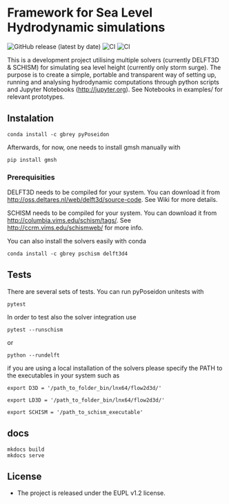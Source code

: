 Framework for Sea Level Hydrodynamic simulations
================================================

![GitHub release (latest by date)](https://img.shields.io/github/v/release/brey/pyPoseidon) ![CI](https://github.com/brey/pyPoseidon/actions/workflows/conda_and_nested_venv.yml/badge.svg) ![CI](https://github.com/brey/pyPoseidon/actions/workflows/conda.yml/badge.svg)

This is a development project utilising multiple solvers (currently DELFT3D & SCHISM) for simulating sea level height (currently only storm surge). The purpose is to create a simple, portable and transparent way of setting up, running and analysing hydrodynamic computations through python scripts and Jupyter Notebooks (http://jupyter.org). See Notebooks in examples/ for relevant prototypes.

## Instalation


`conda install -c gbrey pyPoseidon`

Afterwards, for now, one needs to install gmsh manually with

`pip install gmsh`

### Prerequisities

DELFT3D needs to be compiled for your system. You can download it from http://oss.deltares.nl/web/delft3d/source-code. See Wiki for more details.

SCHISM needs to be compiled for your system. You can download it from  http://columbia.vims.edu/schism/tags/. See http://ccrm.vims.edu/schismweb/ for more info.


You can also install the solvers easily with conda

`conda install -c gbrey pschism delft3d4`


## Tests

There are several sets of tests. You can run pyPoseidon unitests with

`pytest`

In order to test also the solver integration use

`pytest --runschism`

or

`python --rundelft`

if you are using a local installation of the solvers please specify the PATH to the executables in your system such as

`export D3D = '/path_to_folder_bin/lnx64/flow2d3d/'`

`export LD3D = '/path_to_folder_bin/lnx64/flow2d3d/'`

`export SCHISM = '/path_to_schism_executable'`

## docs

```
mkdocs build
mkdocs serve
```

## License
* The project is released under the EUPL v1.2 license.
